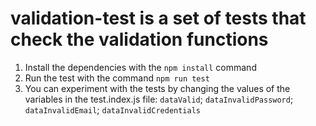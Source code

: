 # validation-test is a set of tests that check the validation functions

1. Install the dependencies with the `npm install` command
2. Run the test with the command `npm run test`
3. You can experiment with the tests by changing the values of the variables in the test.index.js file:
   `dataValid`; `dataInvalidPassword`; `dataInvalidEmail`; `dataInvalidCredentials`
